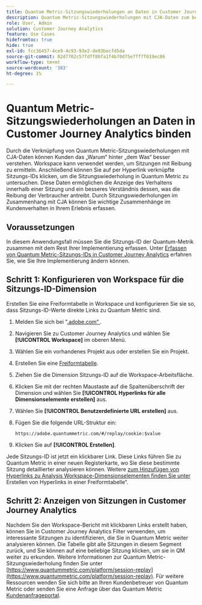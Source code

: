 ```yaml
---
title: Quantum Metric-Sitzungswiederholungen an Daten in Customer Journey Analytics binden
description: Quantum Metric-Sitzungswiederholungen mit CJA-Daten zum besseren Verständnis des „Warum“ hinter „dem Was“.
role: User, Admin
solution: Customer Journey Analytics
feature: Use Cases
hidefromtoc: true
hide: true
exl-id: fcc36457-4ce9-4c93-93e2-de03becfd5da
source-git-commit: 82d7702c57fdff86fa1f4b70d75e7ff7f019ec86
workflow-type: tm+mt
source-wordcount: '383'
ht-degree: 1%

---
```


# Quantum Metric-Sitzungswiederholungen an Daten in Customer Journey Analytics binden

Durch die Verknüpfung von Quantum Metric-Sitzungswiederholungen mit CJA-Daten können Kunden das „Warum“ hinter „dem Was“ besser verstehen.  Workspace kann verwendet werden, um Sitzungen mit Reibung zu ermitteln. Anschließend können Sie auf per Hyperlink verknüpfte Sitzungs-IDs klicken, um die Sitzungswiederholung in Quantum Metric zu untersuchen.  Diese Daten ermöglichen die Anzeige des Verhaltens innerhalb einer Sitzung und ein besseres Verständnis dessen, was die Reibung der Verbraucher antreibt.  Durch Sitzungswiederholungen im Zusammenhang mit CJA können Sie wichtige Zusammenhänge im Kundenverhalten in Ihrem Erlebnis erfassen.

## Voraussetzungen

In diesem Anwendungsfall müssen Sie die Sitzungs-ID der Quantum-Metrik zusammen mit dem Rest Ihrer Implementierung erfassen. Unter [Erfassen von Quantum Metric-Sitzungs-IDs in Customer Journey Analytics](collect-session-id.md) erfahren Sie, wie Sie Ihre Implementierung ändern können.

## Schritt 1: Konfigurieren von Workspace für die Sitzungs-ID-Dimension

Erstellen Sie eine Freiformtabelle in Workspace und konfigurieren Sie sie so, dass Sitzungs-ID-Werte direkte Links zu Quantum Metric sind.

1. Melden Sie sich bei &quot;[.adobe.com“ ](https://experience.adobe.com).
1. Navigieren Sie zu Customer Journey Analytics und wählen Sie **[!UICONTROL Workspace]** im oberen Menü.
1. Wählen Sie ein vorhandenes Projekt aus oder erstellen Sie ein Projekt.
1. Erstellen Sie eine [Freiformtabelle](/help/analysis-workspace/visualizations/freeform-table/freeform-table.md).
1. Ziehen Sie die Dimension Sitzungs-ID auf die Workspace-Arbeitsfläche.
1. Klicken Sie mit der rechten Maustaste auf die Spaltenüberschrift der Dimension und wählen Sie **[!UICONTROL Hyperlinks für alle Dimensionselemente erstellen]** aus.
1. Wählen Sie **[!UICONTROL Benutzerdefinierte URL erstellen]** aus.
1. Fügen Sie die folgende URL-Struktur ein:

   ```
   https://adobe.quantummetric.com/#/replay/cookie:$value
   ```

1. Klicken Sie auf **[!UICONTROL Erstellen]**.

Jede Sitzungs-ID ist jetzt ein klickbarer Link. Diese Links führen Sie zu Quantum Metric in einer neuen Registerkarte, wo Sie diese bestimmte Sitzung detaillierter analysieren können. Weitere [ zum Hinzufügen von Hyperlinks zu Analysis Workspace-Dimensionselementen finden Sie unter ](/help/analysis-workspace/visualizations/freeform-table/freeform-table-hyperlinks.md)Erstellen von Hyperlinks in einer Freiformtabelle“.

## Schritt 2: Anzeigen von Sitzungen in Customer Journey Analytics

Nachdem Sie den Workspace-Bericht mit klickbaren Links erstellt haben, können Sie in Customer Journey Analytics Filter verwenden, um interessante Sitzungen zu identifizieren, die Sie in Quantum Metric weiter analysieren können.
Die Tabelle gibt alle Sitzungen in diesem Segment zurück, und Sie können auf eine beliebige Sitzung klicken, um sie in QM weiter zu erkunden.  Weitere Informationen zur Quantum Metric-Sitzungswiederholung finden Sie unter [https://www.quantummetric.com/platform/session-replay](https://www.quantummetric.com/platform/session-replay). Für weitere Ressourcen wenden Sie sich bitte an Ihren Kundenbetreuer von Quantum Metric oder senden Sie eine Anfrage über das Quantum Metric [Kundenanfrageportal](https://community.quantummetric.com/s/public-support-page).

